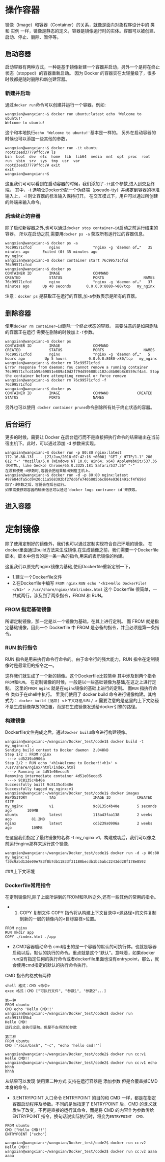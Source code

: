 # 操作容器

镜像（Image）和容器（Container）的关系，就像是面向对象程序设计中的 类 和 实例 一样，镜像是静态的定义，容器是镜像运行时的实体。容器可以被创建、启动、停止、删除、暂停等。

## 启动容器
启动容器有两种方式，一种是基于镜像新建一个容器并启动，另外一个是将在终止状态（stopped）的容器重新启动。
因为 Docker 的容器实在太轻量级了，很多时候都是随时删除和新创建容器。

### 新建并启动

通过`docker run`命令可以创建并运行一个容器。例如:

```
wangxian@wangxian:~$ docker run ubuntu:latest echo 'Welcome to ubuntu!'
Welcome to ubuntu!
```
这个和本地执行`echo 'Welcome to ubuntu!'`基本是一样的。
另外在启动容器的时候也可以添加一些其他的参数，
```
wangxian@wangxian:~$ docker run -it ubuntu
root@3eed37779ffd:/# ls
bin  boot  dev  etc  home  lib  lib64  media  mnt  opt  proc  root  run  sbin  srv  sys  tmp  usr  var
root@3eed37779ffd:/# exit
exit
wangxian@wangxian:~$ 
```
这里我们可可以看到在启动容器的时候，我们添加了`-it`这个参数,进入到交互终端。
其中，-t 选项让Docker分配一个伪终端（pseudo-tty）并绑定到容器的标准输入上， -i 则让容器的标准输入保持打开。
在交互模式下，用户可以通过所创建的终端来输入命令。


### 启动终止的容器

除了启动新容器之外,也可以通过`docker stop container—id`启动之前运行结束的容器。
所以在启动之前,需要用`docker ps -a` 获取所有运行过的容器信息。
```
wangxian@wangxian:~$ docker ps -a
76c99571cfcd        nginx               "nginx -g 'daemon of…"   35 minutes ago      Exited (0) 35 minutes ago                          my_nginx
wangxian@wangxian:~$ docker container start 76c99571cfcd
76c99571cfcd
wangxian@wangxian:~$ docker ps
CONTAINER ID        IMAGE               COMMAND                  CREATED             STATUS              PORTS                  NAMES
76c99571cfcd        nginx               "nginx -g 'daemon of…"   37 minutes ago      Up 40 seconds       0.0.0.0:8080->80/tcp   my_nginx
```
注意：`docker ps` 是获取正在运行的容器,加-a参数表示是所有的容器。

## 删除容器
使用`docker rm container—id`删除一个终止状态的容器。
需要注意的是如果删除的容器正在运行 需要在删除的时候加上`-f`参数。
```
wangxian@wangxian:~$ docker ps
CONTAINER ID        IMAGE               COMMAND                  CREATED             STATUS              PORTS                  NAMES
76c99571cfcd        nginx               "nginx -g 'daemon of…"   5 hours ago         Up 5 hours          0.0.0.0:8080->80/tcp   my_nginx
wangxian@wangxian:~$ docker rm 76c99571cfcd
Error response from daemon: You cannot remove a running container 76c99571cfcd1b59a69851e889a10d2f794d59688bc102cd4b06b8c0559cf4a4. Stop the container before attempting removal or force remove
wangxian@wangxian:~$ docker rm 76c99571cfcd -f
76c99571cfcd
wangxian@wangxian:~$ docker ps
CONTAINER ID        IMAGE               COMMAND             CREATED             STATUS              PORTS               NAMES
```
另外也可以使用` docker container prune`命令删除所有处于终止状态的容器。

## 后台运行
更多的时候，需要让 Docker 在后台运行而不是直接把执行命令的结果输出在当前宿主机下。此时，可以通过添加 -d 参数来实现。
```
wangxian@wangxian:~$ docker run -p 80:80 nginx:latest 
172.16.80.131 - - [27/Jun/2018:07:42:16 +0000] "GET / HTTP/1.1" 200 612 "-" "Mozilla/5.0 (Windows NT 10.0; Win64; x64) AppleWebKit/537.36 (KHTML, like Gecko) Chrome/65.0.3325.181 Safari/537.36" "-"
在没有使用-d参数时,容器会把结果输出到宿主机上。
wangxian@wangxian:~$ docker run -d -p 80:80 nginx:latest 
497e84dfa5cd9420c11a568302bf27dd6fe740b005b6c804e0361491cf4f659d
加了-d参数之后，容器会在后台运行。
如果需要获取容器的输出信息可以通过`docker logs contraner id`来获取。
```

## 进入容器



# 定制镜像 

除了使用定制好的镜像外，我们也可以通过定制实现符合自己环境的镜像。
在docker里面通过build方法来生成镜像,在生成镜像之前，我们需要一个Dockerfile脚本，脚本中包含的是一条一条的指令,用来的表示镜像的构建。

这里我们以原先的nginx镜像为基础,使用Dockerfile重新定制一下，
* 1.建立一个Dockerfile文件
* 2.在Dockerfile中编写 `FROM nginx` `RUN echo '<h1>Hello DockerFile!</h1>' > /usr/share/nginx/html/index.html`
这个 Dockerfile 很简单，一共就两行。涉及到了两条指令，FROM 和 RUN。

### FROM 指定基础镜像
所谓定制镜像，那一定是以一个镜像为基础，在其上进行定制。
而 FROM 就是指定基础镜像，因此一个 Dockerfile 中 FROM 是必备的指令，并且必须是第一条指令。

### RUN 执行指令
RUN 指令是用来执行命令行命令的。由于命令行的强大能力，RUN 指令在定制镜像时是最常用的指令之一。

这样我们就生成了一个新的镜像。这个Dockerfile比较简单 其中涉及到两个指令`FROM`和`RUN`。
在定制镜像的时候，一般是以一些基础镜像为基础,在这之上进行定制。
这里的`FROM nginx` 就是在`nginx`镜像的基础上进行的定制。
而`RUN` 指执行命令 类似于在shell中执行。
里我们使用了 docker build 命令进行镜像构建。其格式为：
`docker build [选项] <上下文路径/URL/->`
需要注意的是这里的上下文路径 不是生成镜像存放的位置，而是在生成镜像发送给docker引擎的路径。

### 构建镜像 

Dockerfile文件完成之后，通过`Docker build`命令进行构建镜像。
```
wangxian@wangxian:~/wangxian/Docker_test/code1$ docker build -t my_nginx:v1 .
Sending build context to Docker daemon  2.048kB
Step 1/2 : FROM nginx
 ---> cd5239a0906a
Step 2/2 : RUN echo '<h1>Welcome to Docker!!<h1>' > /usr/share/nginx/html/index.html
 ---> Running in 4d51e06eccd5
Removing intermediate container 4d51e06eccd5
 ---> 9c8135c4b40e
Successfully built 9c8135c4b40e
Successfully tagged my_nginx:v1
wangxian@wangxian:~/wangxian/Docker_test/code1$ docker images
REPOSITORY          TAG                 IMAGE ID            CREATED             SIZE
my_nginx            v1                  9c8135c4b40e        5 seconds ago       109MB
ubuntu              latest              113a43faa138        2 weeks ago         81.2MB
nginx               latest              cd5239a0906a        2 weeks ago         109MB
```
在这里我们指定了最终镜像的名称 -t my_nginx:v1，构建成功后，我们可以像之前运行nginx那样来运行这个镜像.
```
wangxian@wangxian:~/wangxian/Docker_test/code1$ docker run -d -p 80:80 my_nginx:v1 
f30c9abd13de09e783f8b7db11833f31180becdb1bc5abc2243dd28f178e8592
```
###上下文环境


### Dockerfile常用指令

在定制镜像时,除了上面所讲到的FROM和RUN之外,还有一些其他的常用的指令。

* 1. COPY 复制文件
COPY 指令将从构建上下文目录中<源路径>的文件复制到新的一层的镜像内的<目标路径>位置。
```
FROM nginx 
RUN mkdir app
COPY ./index.html ./app
```

* 2.CMD容器启动命令
cmd给出的是一个容器的默认的可执行体。也就是容器启动以后，默认的执行的命令。重点就是这个“默认”。意味着，如果docker run没有指定任何的执行命令或者dockerfile里面也没有entrypoint，那么，就会使用cmd指定的默认的执行命令执行。

CMD 指令的格式有两种
```
shell 格式：CMD <命令>
exec 格式：CMD ["可执行文件", "参数1", "参数2"...]

第一种
FROM ubuntu
CMD echo 'Hello CMD!!'
wangxian@wangxian:~/wangxian/Docker_test/code2$ docker run e8c9913f85b4
Hello CMD!
运行之后,会执行语句。但是不支持添加参数

第二种
FROM ubuntu
CMD ["/bin/bash", "-c", "echo 'hello cmd!'"]

wangxian@wangxian:~/wangxian/Docker_test/code2$ docker run cc:v1 
Hello CMD!!
wangxian@wangxian:~/wangxian/Docker_test/code2$ docker run cc:v1 echo hhhh
hhhh
```
从结果可以发现 使用第二种方式 支持在运行容器是 添加参数 但是会覆盖掉CMD本身的命令。

* 3.ENTRYPOINT 入口命令
ENTRYPOINT 的目的和 CMD 一样，都是在指定容器启动程序及参数。不同的是当指定了 ENTRYPOINT 后，CMD 的含义就发生了改变，不再是直接的运行其命令，而是将 CMD 的内容作为参数传给 ENTRYPOINT 指令，换句话说实际执行时，将变为`ENTRYPOINT  CMD`.

```
FROM ubuntu
CMD ["Hello CMD!!"]
ENTRYPOINT ["echo"]

wangxian@wangxian:~/wangxian/Docker_test/code2$ docker run cc:v2 
Hello CMD!!
wangxian@wangxian:~/wangxian/Docker_test/code2$ docker run cc:v2 aaaa
aaaa
```















